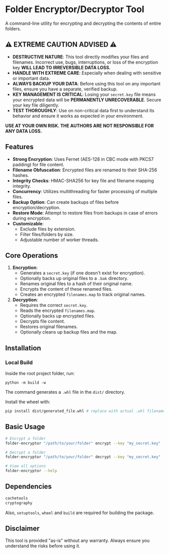 # Folder Encryptor/Decryptor Tool

A command-line utility for encrypting and decrypting the contents of entire folders.

## :warning: **EXTREME CAUTION ADVISED** :warning:

* **DESTRUCTIVE NATURE**: This tool directly modifies your files and filenames. Incorrect use, bugs, interruptions, or loss of the encryption key **WILL LEAD TO IRREVERSIBLE DATA LOSS.**
* **HANDLE WITH EXTREME CARE**: Especially when dealing with sensitive or important data.
* **ALWAYS BACKUP YOUR DATA**: Before using this tool on any important files, ensure you have a separate, verified backup.
* **KEY MANAGEMENT IS CRITICAL**: Losing your `secret.key` file means your encrypted data will be **PERMANENTLY UNRECOVERABLE**. Secure your key file diligently.
* **TEST THOROUGHLY**: Use on non-critical data first to understand its behavior and ensure it works as expected in your environment.

**USE AT YOUR OWN RISK. THE AUTHORS ARE NOT RESPONSIBLE FOR ANY DATA LOSS.**

## Features

* **Strong Encryption**: Uses Fernet (AES-128 in CBC mode with PKCS7 padding) for file content.
* **Filename Obfuscation**: Encrypted files are renamed to their SHA-256 hashes.
* **Integrity Checks**: HMAC-SHA256 for key file and filename mapping integrity.
* **Concurrency**: Utilizes multithreading for faster processing of multiple files.
* **Backup Option**: Can create backups of files before encryption/decryption.
* **Restore Mode**: Attempt to restore files from backups in case of errors during encryption.
* **Customizable**:
    * Exclude files by extension.
    * Filter files/folders by size.
    * Adjustable number of worker threads.

## Core Operations

1.  **Encryption**:
    * Generates a `secret.key` (if one doesn't exist for encryption).
    * Optionally backs up original files to a `.bak` directory.
    * Renames original files to a hash of their original name.
    * Encrypts the content of these renamed files.
    * Creates an encrypted `filenames.map` to track original names.
2.  **Decryption**:
    * Requires the correct `secret.key`.
    * Reads the encrypted `filenames.map`.
    * Optionally backs up encrypted files.
    * Decrypts file content.
    * Restores original filenames.
    * Optionally cleans up backup files and the map.

## Installation

### Local Build

Inside the root project folder, run:

`python -m build -w`

The command generates a `.whl` file in the `dist/` directory.

Install the wheel with:
```bash
pip install dist/generated_file.whl # replace with actual .whl filename
```

## Basic Usage

```bash
# Encrypt a folder
folder-encryptor "/path/to/your/folder" encrypt --key "my_secret.key"

# Decrypt a folder
folder-encryptor "/path/to/your/folder" decrypt --key "my_secret.key"

# View all options
folder-encryptor --help
```

## Dependencies

```bash
cachetools
cryptography
```

Also, `setuptools`, `wheel` and `build` are required for building the package.

## Disclaimer

This tool is provided "as-is" without any warranty. Always ensure you understand the risks before using it.
